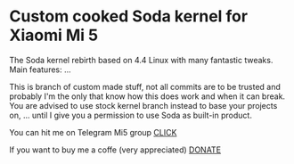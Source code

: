 Custom cooked Soda kernel for Xiaomi Mi 5
==========

 The Soda kernel rebirth based on 4.4 Linux with many fantastic tweaks.
 Main features:
 ...

 This is branch of custom made stuff, not all commits are to be trusted and probably
 I'm the only that know how this does work and when it can break. You are advised to
 use stock kernel branch instead to base your projects on,
 ... until I give you a permission to use Soda as built-in product.

 You can hit me on Telegram Mi5 group [CLICK](https://t.me/joinchat/B83Gv1NVG9wRGS_-EGxewg)

 If you want to buy me a coffe (very appreciated) [DONATE](https://goo.gl/j8RcFQ)
